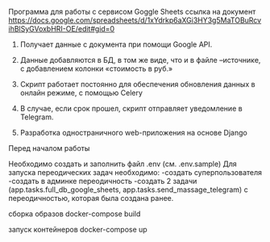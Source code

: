 Программа для работы с сервисом Goggle Sheets
ссылка на документ https://docs.google.com/spreadsheets/d/1xYdrkp6aXGi3HY3g5MaTOBuRcvihBlSyGVoxbHRI-OE/edit#gid=0

1. Получает данные с документа при помощи Google API.
2. Данные добавляются в БД, в том же виде, что и в файле –источнике, с добавлением колонки «стоимость в руб.»
    
3. Скрипт работает постоянно для обеспечения обновления данных в онлайн режиме, с помощью Celery

4. В случае, если срок прошел, скрипт отправляет уведомление в Telegram.
    
5. Разработка одностраничного web-приложения на основе Django 

Перед началом работы

Необходимо создать и заполнить файл .env (см. .env.sample)
Для запуска переодических задач необходимо:
-создать суперпользователя
-создать в админке переодичность
-создать 2 задачи (app.tasks.full_db_google_sheets, app.tasks.send_massage_telegram) с переодичностью, которая была создана ранее.

сборка образов
docker-compose build

запуск контейнеров
docker-compose up
